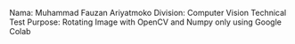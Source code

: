 Nama: Muhammad Fauzan Ariyatmoko
Division: Computer Vision
Technical Test Purpose: Rotating Image with OpenCV and Numpy only using Google Colab
